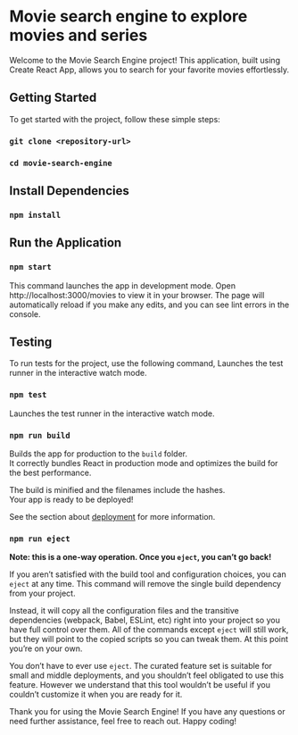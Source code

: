 # Movie search engine to explore movies and series

Welcome to the Movie Search Engine project! This application, built using Create React App, allows you to search for your favorite movies effortlessly.

## Getting Started

To get started with the project, follow these simple steps:

### `git clone <repository-url>`
### `cd movie-search-engine`

## Install Dependencies

### `npm install`

## Run the Application

### `npm start`

This command launches the app in development mode. Open http://localhost:3000/movies to view it in your browser. The page will automatically reload if you make any edits, and you can see lint errors in the console.

## Testing

To run tests for the project, use the following command, Launches the test runner in the interactive watch mode.

### `npm test`

Launches the test runner in the interactive watch mode.

### `npm run build`

Builds the app for production to the `build` folder.\
It correctly bundles React in production mode and optimizes the build for the best performance.

The build is minified and the filenames include the hashes.\
Your app is ready to be deployed!

See the section about [deployment](https://facebook.github.io/create-react-app/docs/deployment) for more information.

### `npm run eject`

**Note: this is a one-way operation. Once you `eject`, you can’t go back!**

If you aren’t satisfied with the build tool and configuration choices, you can `eject` at any time. This command will remove the single build dependency from your project.

Instead, it will copy all the configuration files and the transitive dependencies (webpack, Babel, ESLint, etc) right into your project so you have full control over them. All of the commands except `eject` will still work, but they will point to the copied scripts so you can tweak them. At this point you’re on your own.

You don’t have to ever use `eject`. The curated feature set is suitable for small and middle deployments, and you shouldn’t feel obligated to use this feature. However we understand that this tool wouldn’t be useful if you couldn’t customize it when you are ready for it.

Thank you for using the Movie Search Engine! If you have any questions or need further assistance, feel free to reach out. Happy coding!
